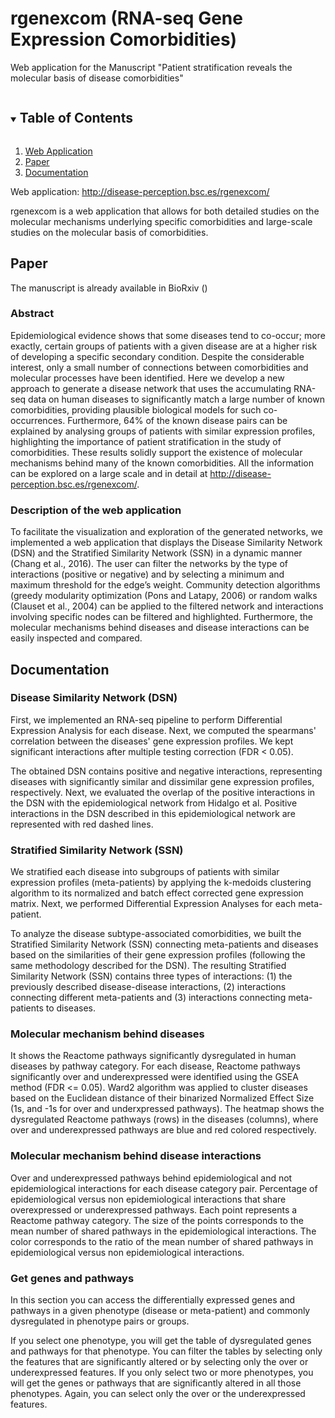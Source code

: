 # rgenexcom (RNA-seq Gene Expression Comorbidities)
Web application for the Manuscript "Patient stratification reveals the molecular basis of disease comorbidities"

<!-- PROJECT SHIELDS -->
<!--
*** I'm using markdown "reference style" links for readability.
*** Reference links are enclosed in brackets [ ] instead of parentheses ( ).
*** See the bottom of this document for the declaration of the reference variables
*** for contributors-url, forks-url, etc. This is an optional, concise syntax you may use.
*** https://www.markdownguide.org/basic-syntax/#reference-style-links
-->

<!-- TABLE OF CONTENTS -->
<details open="open">
  <summary><h2 style="display: inline-block">Table of Contents</h2></summary>
  <ol>
    <li>
      <a href="#web-application">Web Application</a>
    </li>
    <li>
      <a href="#paper">Paper</a>
    </li>
    <li><a href="#documentarion">Documentation</a></li>
  </ol>
</details>



<!-- ABOUT THE PROJECT -->
Web application: <a href="http://disease-perception.bsc.es/rgenexcom/">http://disease-perception.bsc.es/rgenexcom/</a>

rgenexcom is a web application that allows for both detailed studies on the molecular mechanisms underlying specific comorbidities and large-scale studies on the molecular basis of comorbidities. 


## Paper

The manuscript is already available in BioRxiv ()

### Abstract
Epidemiological evidence shows that some diseases tend to co-occur; more exactly, certain groups of patients with a given disease are at a higher risk of developing a specific secondary condition. Despite the considerable interest, only a small number of connections between comorbidities and molecular processes have been identified.
Here we develop a new approach to generate a disease network that uses the accumulating RNA-seq data on human diseases to significantly match a large number of known comorbidities, providing plausible biological models for such co-occurrences. Furthermore, 64% of the known disease pairs can be explained by analysing groups of patients with similar expression profiles, highlighting the importance of patient stratification in the study of comorbidities.
These results solidly support the existence of molecular mechanisms behind many of the known comorbidities. All the information can be explored on a large scale and in detail at <a href="http://disease-perception.bsc.es/rgenexcom/">http://disease-perception.bsc.es/rgenexcom/</a>. 

### Description of the web application
To facilitate the visualization and exploration of the generated networks, we implemented a web application that displays the Disease Similarity Network (DSN) and the Stratified Similarity Network (SSN) in a dynamic manner (Chang et al., 2016). The user can filter the networks by the type of interactions (positive or negative) and by selecting a minimum and maximum threshold for the edge’s weight. Community detection algorithms (greedy modularity optimization (Pons and Latapy, 2006) or random walks (Clauset et al., 2004) can be applied to the filtered network and interactions involving specific nodes can be filtered and highlighted. Furthermore, the molecular mechanisms behind diseases and disease interactions can be easily inspected and compared. 


## Documentation

### Disease Similarity Network (DSN)

First, we implemented an RNA-seq pipeline to perform Differential Expression Analysis for each disease. Next, we computed the spearmans' correlation between the diseases' gene expression profiles. We kept significant interactions after multiple testing correction (FDR < 0.05).

The obtained DSN contains positive and negative interactions, representing diseases with significantly similar and dissimilar gene expression profiles, respectively. Next, we evaluated the overlap of the positive interactions in the DSN with the epidemiological network from Hidalgo et al. Positive interactions in the DSN described in this epidemiological network are represented with red dashed lines.


### Stratified Similarity Network (SSN)

We stratified each disease into subgroups of patients with similar expression profiles (meta-patients) by applying the k-medoids clustering algorithm to its normalized and batch effect corrected gene expression matrix. Next, we performed Differential Expression Analyses for each meta-patient.

To analyze the disease subtype-associated comorbidities, we built the Stratified Similarity Network (SSN) connecting meta-patients and diseases based on the similarities of their gene expression profiles (following the same methodology described for the DSN). The resulting Stratified Similarity Network (SSN) contains three types of interactions: (1) the previously described disease-disease interactions, (2) interactions connecting different meta-patients and (3) interactions connecting meta-patients to diseases.


### Molecular mechanism behind diseases

It shows the Reactome pathways significantly dysregulated in human diseases by pathway category. For each disease, Reactome pathways significantly over and underexpressed were identified using the GSEA method (FDR <= 0.05). Ward2 algorithm was applied to cluster diseases based on the Euclidean distance of their binarized Normalized Effect Size (1s, and -1s for over and underxpressed pathways). The heatmap shows the dysregulated Reactome pathways (rows) in the diseases (columns), where over and underexpressed pathways are blue and red colored respectively.


### Molecular mechanism behind disease interactions

Over and underexpressed pathways behind epidemiological and not epidemiological interactions for each disease category pair. Percentage of epidemiological versus non epidemiological interactions that share overexpressed or underexpressed pathways. Each point represents a Reactome pathway category. The size of the points corresponds to the mean number of shared pathways in the epidemiological interactions. The color corresponds to the ratio of the mean number of shared pathways in epidemiological versus non epidemiological interactions.


### Get genes and pathways

In this section you can access the differentially expressed genes and pathways in a given phenotype (disease or meta-patient) and commonly dysregulated in phenotype pairs or groups.

If you select one phenotype, you will get the table of dysregulated genes and pathways for that phenotype. You can filter the tables by selecting only the features that are significantly altered or by selecting only the over or underexpressed features.
If you only select two or more phenotypes, you will get the genes or pathways that are significantly altered in all those phenotypes. Again, you can select only the over or the underexpressed features.



